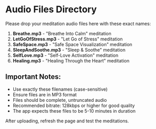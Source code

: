 # Audio Files Directory

Please drop your meditation audio files here with these exact names:

1. **Breathe.mp3** - "Breathe Into Calm" meditation
2. **LetGoOfStress.mp3** - "Let Go of Stress" meditation  
3. **SafeSpace.mp3** - "Safe Space Visualization" meditation
4. **SleepAndSoothe.mp3** - "Sleep & Soothe" meditation
5. **SelfLove.mp3** - "Self-Love Activation" meditation
6. **Healing.mp3** - "Healing Through the Heart" meditation

## Important Notes:
- Use exactly these filenames (case-sensitive)
- Ensure files are in MP3 format
- Files should be complete, untruncated audio
- Recommended bitrate: 128kbps or higher for good quality
- The app expects these files to be 5-10 minutes in duration

After uploading, refresh the page and test the meditations.